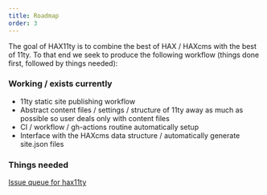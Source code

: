 ```yaml
---
title: Roadmap
order: 3
---
```

<p>The goal of HAX11ty is to combine the best of HAX / HAXcms with the best of 11ty. To that end we seek to produce the following workflow (things done first, followed by things needed):</p>
<h3>Working / exists currently</h3>
<ul>
    <li>11ty static site publishing workflow</li>
    <li>Abstract content files / settings / structure of 11ty away as much as possible so user deals only with content files</li>
    <li>CI / workflow / gh-actions routine automatically setup</li>
    <li>Interface with the HAXcms data structure / automatically generate site.json files</li>
</ul>
<h3>Things needed</h3>
<a href="https://github.com/haxtheweb/issues/issues?q=is%3Aopen+hax11ty">Issue queue for hax11ty</a>